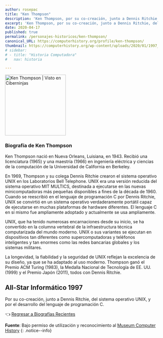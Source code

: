 ```yaml
---
author: rosepac
title: "Ken Thompson"
description: 'Ken Thompson, por su co-creación, junto a Dennis Ritchie, del sistema operativo UNIX, y por el desarrollo del lenguaje de programación C.'
excerpt: 'Ken Thompson, por su co-creación, junto a Dennis Ritchie, del sistema operativo UNIX, y por el desarrollo del lenguaje de programación C.'
date: 2020-04-17
published: true
permalink: /personajes-historicos/ken-thompson/
canonical_URL: https://computerhistory.org/profile/ken-thompson/
thumbnail: https://computerhistory.org/wp-content/uploads/2020/01/1997_ken_thompson-e1580707711292.jpg
# sidebar:
# - title: "Historia Computadora"
#   nav: historia

---
```


<img src="https://computerhistory.org/wp-content/uploads/2020/01/1997_ken_thompson-e1580707711292.jpg" width="200px" high="250px" alt="Ken Thompson | Visto en Ciberninjas" title="Ken Thompson | Visto en Ciberninjas" />

### **Biografía de Ken Thompson**

Ken Thompson nació en Nueva Orleans, Luisiana, en 1943. Recibió una licenciatura (1965) y una maestría (1966) en ingeniería eléctrica y ciencias de la computación de la Universidad de California en Berkeley.

En 1969, Thompson y su colega Dennis Ritchie crearon el sistema operativo UNIX en los Laboratorios Bell Telephone. UNIX era una versión reducida del sistema operativo MIT MULTICS, destinada a ejecutarse en las nuevas minicomputadoras más pequeñas disponibles a fines de la década de 1960. Cuando se reescribió en el lenguaje de programación C por Dennis Ritchie, UNIX se convirtió en un sistema operativo verdaderamente portátil capaz de ejecutarse en muchas plataformas de hardware diferentes. El lenguaje C en sí mismo fue ampliamente adoptado y actualmente se usa ampliamente.

UNIX, que ha tenido numerosas encarnaciones desde su inicio, se ha convertido en la columna vertebral de la infraestructura técnica computarizada del mundo moderno. UNIX o sus variantes se ejecutan en dispositivos tan diferentes como supercomputadoras y teléfonos inteligentes y tan enormes como las redes bancarias globales y los sistemas militares.

La longevidad, la fiabilidad y la seguridad de UNIX reflejan la excelencia de su diseño, ya que se ha adaptado al uso moderno. Thompson ganó el Premio ACM Turing (1983), la Medalla Nacional de Tecnología de EE. UU. (1999) y el Premio Japón (2011), todos con Dennis Ritchie.

## All-Star Informático 1997

Por su co-creación, junto a Dennis Ritchie, del sistema operativo UNIX, y por el desarrollo del lenguaje de programación C.

👈 [Regresar a Biografías Recientes](/personajes-historicos/#-biografías-agregadas-más-recientes-)

**Fuente**: Bajo permiso de utilización y reconocimiento al [Museum Computer History](https://www.computerhistory.org/ "Página web el Museo de la Historia de las Computadoras") 
{: .notice--info}
